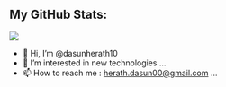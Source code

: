 
## My GitHub Stats:
<img 
   src="https://github-readme-stats.vercel.app/api?username=dasunherath10&show_icons=true&bg_color=DEG,COLOR1,COLOR2,COLOR3,COLOR10" 
/>


- 👋 Hi, I’m @dasunherath10
- 👀 I’m interested in new technologies ...
- 📫 How to reach me : herath.dasun00@gmail.com ...

